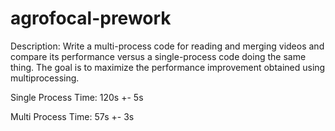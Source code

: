 # agrofocal-prework

Description: Write a multi-process code for reading and merging videos and compare its performance versus a single-process code doing the same thing. The goal is to maximize the performance improvement obtained using multiprocessing.


Single Process Time: 120s +- 5s

Multi Process Time: 57s +- 3s



